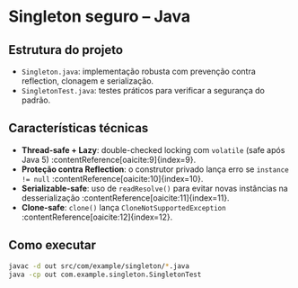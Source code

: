 # Singleton seguro – Java

## Estrutura do projeto
- `Singleton.java`: implementação robusta com prevenção contra reflection, clonagem e serialização.
- `SingletonTest.java`: testes práticos para verificar a segurança do padrão.

## Características técnicas
- **Thread-safe + Lazy**: double-checked locking com `volatile` (safe após Java 5) :contentReference[oaicite:9]{index=9}.
- **Proteção contra Reflection**: o construtor privado lança erro se `instance != null` :contentReference[oaicite:10]{index=10}.
- **Serializable-safe**: uso de `readResolve()` para evitar novas instâncias na desserialização :contentReference[oaicite:11]{index=11}.
- **Clone-safe**: `clone()` lança `CloneNotSupportedException` :contentReference[oaicite:12]{index=12}.

## Como executar
```bash
javac -d out src/com/example/singleton/*.java
java -cp out com.example.singleton.SingletonTest
